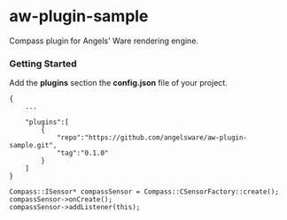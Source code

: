 # aw-plugin-sample

Compass plugin for Angels' Ware rendering engine.

### Getting Started

Add the **plugins** section the **config.json** file of your project.

```
{
	...

	"plugins":[
		{
			"repo":"https://github.com/angelsware/aw-plugin-sample.git",
			"tag":"0.1.0"
		}
	]
}
```

```
Compass::ISensor* compassSensor = Compass::CSensorFactory::create();
compassSensor->onCreate();
compassSensor->addListener(this);

```

